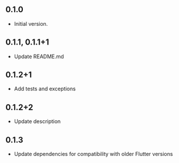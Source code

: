 ## 0.1.0

- Initial version.

## 0.1.1, 0.1.1+1

- Update README.md

## 0.1.2+1

- Add tests and exceptions

## 0.1.2+2
- Update description

## 0.1.3
- Update dependencies for compatibility with older Flutter versions